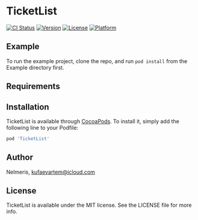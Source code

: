 # TicketList

[![CI Status](https://img.shields.io/travis/Nelmeris/TicketList.svg?style=flat)](https://travis-ci.org/Nelmeris/TicketList)
[![Version](https://img.shields.io/cocoapods/v/TicketList.svg?style=flat)](https://cocoapods.org/pods/TicketList)
[![License](https://img.shields.io/cocoapods/l/TicketList.svg?style=flat)](https://cocoapods.org/pods/TicketList)
[![Platform](https://img.shields.io/cocoapods/p/TicketList.svg?style=flat)](https://cocoapods.org/pods/TicketList)

## Example

To run the example project, clone the repo, and run `pod install` from the Example directory first.

## Requirements

## Installation

TicketList is available through [CocoaPods](https://cocoapods.org). To install
it, simply add the following line to your Podfile:

```ruby
pod 'TicketList'
```

## Author

Nelmeris, kufaevartem@icloud.com

## License

TicketList is available under the MIT license. See the LICENSE file for more info.

